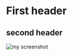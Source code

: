# First header
## second header

![my screenshot](https://github.com/Exp-Communicate-Using-Markdown-Cohort-1/series-communicate-using-markdown-nilchia/assets/66441226/7988d8d2-4a6e-4e84-a69b-da7323724ada)
